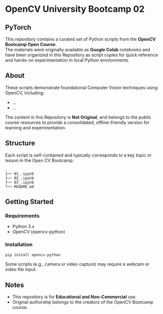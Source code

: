 # OpenCV University Bootcamp 02
## PyTorch

This repository contains a curated set of Python scripts from the **OpenCV Bootcamp Open Course**.  
The materials were originally available as **Google Colab** notebooks and have been organized in this Repository as script copies for quick reference and hands-on experimentation in local Python environments.

## About

These scripts demonstrate foundational Computer Vision techniques using OpenCV, including:

- ...
- ...

The content in this Repository is **Not Original**, and belongs to the public course resources to provide a consolidated, offline-friendly version for learning and experimentation.

## Structure

Each script is self-contained and typically corresponds to a key topic or lesson in the Open CV Bootcamp:

```
.
├── 01_.ipynb
├── 02_.ipynb
├── 03_.ipynb
└── README.md
```

## Getting Started

### Requirements

- Python 3.x  
- OpenCV (opencv-python)

### Installation

```bash
pip install opencv-python
```

Some scripts (e.g., camera or video capture) may require a webcam or video file input.

## Notes

- This repository is for **Educational and Non-Commercial** use.  
- Original authorship belongs to the creators of the OpenCV Bootcamp course.
